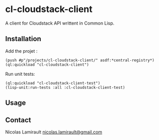 cl-cloudstack-client
====================

A client for Cloudstack API writtent in Common Lisp.

Installation
------------

Add the projet :

    (push #p"/projects/cl-cloudstack-client/" asdf:*central-registry*)
	(ql:quickload "cl-cloudstack-client")

Run unit tests:

	(ql:quickload "cl-cloudstack-client-test")
	(lisp-unit:run-tests :all :cl-cloudstack-client-test)

Usage
-----



Contact
-------

Nicolas Lamirault <nicolas.lamirault@gmail.com>


